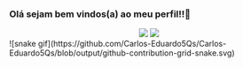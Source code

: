 ### Olá sejam bem vindos(a) ao meu perfil!!👋

<div align="center">
  <img height="180em" src="https://github-readme-stats-git-masterrstaa-rickstaa.vercel.app/api?username=Carlos-Eduardo5Qs&show_icons=true&theme=tokyonight&include_all_commits=true&count_private=true"/>
  <img height="180em" src="https://github-readme-stats-git-masterrstaa-rickstaa.vercel.app/api/top-langs/?username=Carlos-Eduardo5Qs&layout=compact&langs_count=7&theme=tokyonight"/>
</div>  
  
<div>  
  ![snake gif](https://github.com/Carlos-Eduardo5Qs/Carlos-Eduardo5Qs/blob/output/github-contribution-grid-snake.svg)
</div>


